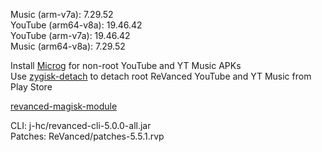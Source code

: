 Music (arm-v7a): 7.29.52  
YouTube (arm64-v8a): 19.46.42  
YouTube (arm-v7a): 19.46.42  
Music (arm64-v8a): 7.29.52  

Install [Microg](https://github.com/ReVanced/GmsCore/releases) for non-root YouTube and YT Music APKs  
Use [zygisk-detach](https://github.com/j-hc/zygisk-detach) to detach root ReVanced YouTube and YT Music from Play Store  

[revanced-magisk-module](https://github.com/j-hc/revanced-magisk-module)
  
CLI: j-hc/revanced-cli-5.0.0-all.jar  
Patches: ReVanced/patches-5.5.1.rvp    
